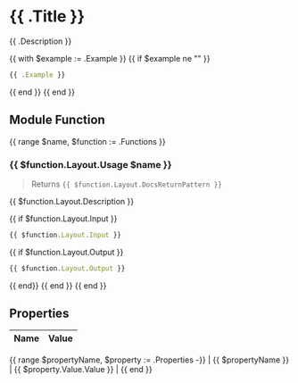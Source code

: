# {{ .Title }}

{{ .Description }}

{{ with $example := .Example }}
{{ if $example ne "" }}
```js
{{ .Example }}
```
{{ end }}
{{ end }}
## Module Function
{{ range $name, $function := .Functions }}
### {{ $function.Layout.Usage $name }}
> Returns `{{ $function.Layout.DocsReturnPattern }}`

{{ $function.Layout.Description }}

{{ if $function.Layout.Input }}
```js
{{ $function.Layout.Input }}
```
{{ if $function.Layout.Output }}
```js
{{ $function.Layout.Output }}
```
{{ end}}
{{ end }}
{{ end }}

## Properties
| Name | Value |
| ---- | ----- |
{{ range $propertyName, $property := .Properties -}}
| {{ $propertyName }} | {{ $property.Value.Value }} |
{{ end }}
